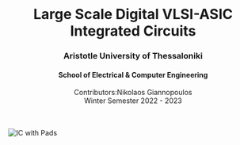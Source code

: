 <br />
<div align="center">
  <h1 align="center">Large Scale Digital VLSI-ASIC Integrated Circuits</h1>
  <h3 align="center">Aristotle University of Thessaloniki</h3>
  <h4 align="center">School of Electrical & Computer Engineering</h4>
  <p align="center">
    Contributors:Nikolaos Giannopoulos
    <br />
    Winter Semester 2022 - 2023
    <br />
    <br />
  </p>
</div>
<br />

<img src="/VLSI-ASIC-IC/ic_with_pads.png" alt="IC with Pads">
